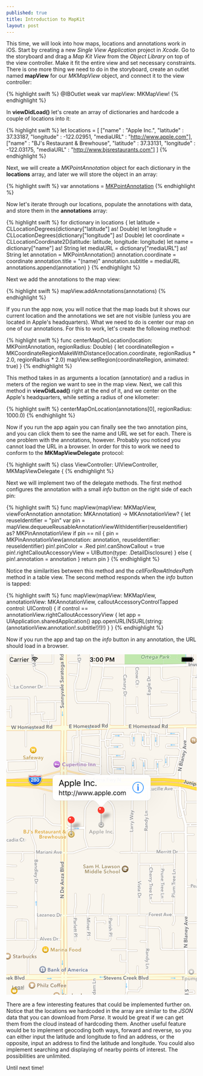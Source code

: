 ```yaml
---
published: true
title: Introduction to MapKit
layout: post
---
```

This time, we will look into how maps, locations and annotations work in iOS. Start by creating a new _Single View Application_ project in _Xcode_. Go to the storyboard and drag a _Map Kit View_ from the _Object Library_ on top of the view controller. Make it fit the entire view and set necessary constraints. There is one more thing we need to do in the storyboard, create an outlet named __mapView__ for our _MKMapView_ object, and connect it to the view controller:

{% highlight swift %}
@IBOutlet weak var mapView: MKMapView!
{% endhighlight %}

In __viewDidLoad()__ let's create an array of dictionaries and hardcode a couple of locations into it:

{% highlight swift %}
let locations = [
    ["name" : "Apple Inc.",
    "latitude" : 37.33187,
    "longitude" : -122.02951,
    "mediaURL" : "http://www.apple.com"],
    ["name" : "BJ's Restaurant & Brewhouse",
    "latitude" : 37.33131,
    "longitude" : -122.03175,
    "mediaURL" : "http://www.bjsrestaurants.com"]
]
{% endhighlight %}

Next, we will create a _MKPointAnnotation_ object for each dictionary in the __locations__ array, and later we will store the object in an array:

{% highlight swift %}
var annotations = [MKPointAnnotation]()
{% endhighlight %}

Now let's iterate through our locations, populate the annotations with data, and store them in the __annotations__ array:

{% highlight swift %}
for dictionary in locations {
    let latitude = CLLocationDegrees(dictionary["latitude"] as! Double)
    let longitude = CLLocationDegrees(dictionary["longitude"] as! Double)
    let coordinate = CLLocationCoordinate2D(latitude: latitude, longitude: longitude)
    let name = dictionary["name"] as! String
    let mediaURL = dictionary["mediaURL"] as! String
    let annotation = MKPointAnnotation()
    annotation.coordinate = coordinate
    annotation.title = "\(name)"
    annotation.subtitle = mediaURL
    annotations.append(annotation)
}
{% endhighlight %}

Next we add the annotations to the map view:

{% highlight swift %}
mapView.addAnnotations(annotations)
{% endhighlight %}

If you run the app now, you will notice that the map loads but it shows our current location and the annotations we set are not visible (unless you are located in Apple's headquarters). What we need to do is center our map on one of our annotations. For this to work, let's create the following method:

{% highlight swift %}
func centerMapOnLocation(location: MKPointAnnotation, regionRadius: Double) {
    let coordinateRegion = MKCoordinateRegionMakeWithDistance(location.coordinate,
        regionRadius * 2.0, regionRadius * 2.0)
    mapView.setRegion(coordinateRegion, animated: true)
}
{% endhighlight %}

This method takes in as arguments a location (annotation) and a radius in meters of the region we want to see in the map view. Next, we call this method in __viewDidLoad()__ right at the end of it, and we center on the Apple's headquarters, while setting a radius of one kilometer:

{% highlight swift %}
centerMapOnLocation(annotations[0], regionRadius: 1000.0)
{% endhighlight %}

Now if you run the app again you can finally see the two annotation pins, and you can click them to see the name and URL we set for each. There is one problem with the annotations, however. Probably you noticed you cannot load the URL in a browser. In order for this to work we need to conform to the __MKMapViewDelegate__ protocol:

{% highlight swift %}
class ViewController: UIViewController, MKMapViewDelegate {
{% endhighlight %}

Next we will implement two of the delegate methods. The first method configures the annotation with a small _info_ button on the right side of each pin:

{% highlight swift %}
func mapView(mapView: MKMapView, viewForAnnotation annotation: MKAnnotation) -> MKAnnotationView? {
    let reuseIdentifier = "pin"
    var pin = mapView.dequeueReusableAnnotationViewWithIdentifier(reuseIdentifier) as? MKPinAnnotationView
    if pin == nil {
        pin = MKPinAnnotationView(annotation: annotation, reuseIdentifier: reuseIdentifier) 
        pin!.pinColor = .Red
        pin!.canShowCallout = true
        pin!.rightCalloutAccessoryView = UIButton(type: .DetailDisclosure)
    } else {
        pin!.annotation = annotation
    }
    return pin
}
{% endhighlight %}

Notice the similarities between this method and the _cellForRowAtIndexPath_ method in a table view. The second method responds when the _info_ button is tapped:

{% highlight swift %}
func mapView(mapView: MKMapView, annotationView: MKAnnotationView, calloutAccessoryControlTapped control: UIControl) {
    if control == annotationView.rightCalloutAccessoryView {
        let app = UIApplication.sharedApplication()
        app.openURL(NSURL(string: (annotationView.annotation!.subtitle!)!)!)
    }
}
{% endhighlight %}

Now if you run the app and tap on the _info_ button in any annotation, the URL should load in a browser.

![alt text](https://github.com/mhorga/mhorga.github.io/raw/master/images/simulator3.png "MapKit")

There are a few interesting features that could be implemented further on. Notice that the locations we hardcoded in the array are similar to the _JSON_ data that you can download from _Parse_. It would be great if we can get them from the cloud instead of hardcoding them. Another useful feature would be to implement geocoding both ways, forward and reverse, so you can either input the latitude and longitude to find an address, or the opposite, input an address to find the latitude and longitude. You could also implement searching and displaying of nearby points of interest. The possibilities are unlimited.

Until next time!
